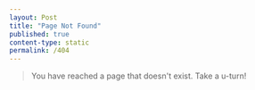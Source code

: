 ```yaml
---
layout: Post
title: "Page Not Found"
published: true
content-type: static
permalink: /404
---
```


> You have reached a page that doesn't exist. Take a u-turn!
